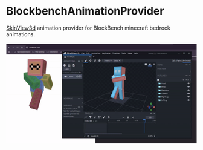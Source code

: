 # BlockbenchAnimationProvider

[SkinView3d](https://github.com/bs-community/skinview3d) animation provider for BlockBench minecraft bedrock animations.<br /><br />
![video](/readme/preview.gif)